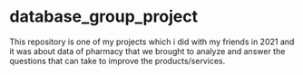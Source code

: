# database_group_project
This repository is one of my projects which i did with my friends in 2021 and it was about data of pharmacy that we brought to analyze and answer the questions that can take to improve the products/services. 
